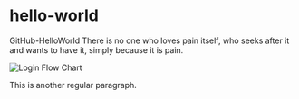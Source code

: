 # hello-world
GitHub-HelloWorld
There is no one who loves pain itself, who seeks after it and wants to have it, simply because it is pain.


![Login Flow Chart](https://raw.githubusercontent.com/rameshporeddy/Frictionless-Playfab-Unity-Authentication/LoginFlowChart.jpeg)

This is another regular paragraph.
